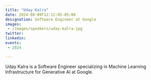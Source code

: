 ```yaml
---
title: "Uday Kalra"
date: 2024-08-09T12:12:05-05:00
designation: Software Engineer at Google
images: 
 - /images/speakers/uday-kalra.jpg
twitter:
linkedin: 
events:
 - 2024

---
```


Uday Kalra is a Software Engineer specializing in Machine Learning Infrastructure for Generative AI at Google.

